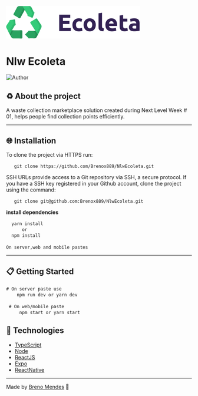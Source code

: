 ![Ecoleta image](https://github.com/Brenox889/Nlw---Ecoleta/blob/master/web/src/assets/logo.svg)
---
# Nlw Ecoleta
![Author](https://img.shields.io/badge/author-Breno%20Mendes-4abd2d)

## :recycle: About the project
  A waste collection marketplace solution created during Next Level Week # 01, helps people find collection points efficiently.

---

 ## :globe_with_meridians: Installation 
   To clone the project via HTTPS run:
  
       git clone https://github.com/Brenox889/NlwEcoleta.git   
   
   SSH URLs provide access to a Git repository via SSH, a secure protocol. If you have a SSH key registered in your Github account, clone the project using the command:
  
       git clone git@github.com:Brenox889/NlwEcoleta.git
       
   **install dependencies**
   
      yarn install
          or
      npm install 
      
    On server,web and mobile pastes
   ---
## :clipboard: Getting Started
    # On server paste use 
        npm run dev or yarn dev
      
     # On web/mobile paste   
         npm start or yarn start

## :space_invader: Technologies
- [TypeScript](https://www.typescriptlang.org/)
- [Node](https://nodejs.org/en/)
- [ReactJS](https://pt-br.reactjs.org/)
- [Expo](https://expo.io/)
- [ReactNative](https://reactnative.dev/)

---

Made by [Breno Mendes](https://github.com/Brenox889/) :bat:
